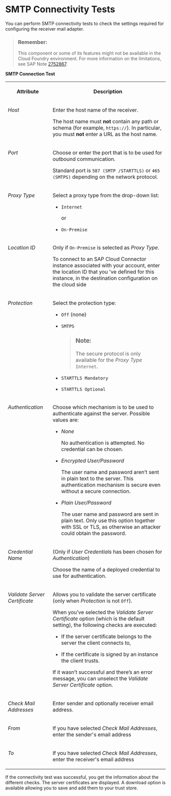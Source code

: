 <!-- loio8f8e028bf2d34630a11d53b215d6965d -->

# SMTP Connectivity Tests

You can perform SMTP connectivity tests to check the settings required for configuring the receiver mail adapter.

> ### Remember:  
> This component or some of its features might not be available in the Cloud Foundry environment. For more information on the limitations, see SAP Note [2752867](https://me.sap.com/notes/2752867).

**SMTP Connection Test**


<table>
<tr>
<th valign="top">

Attribute

</th>
<th valign="top">

Description

</th>
</tr>
<tr>
<td valign="top">

*Host* 

</td>
<td valign="top">

Enter the host name of the receiver.

The host name must **not** contain any path or schema \(for example, `https://`\). In particular, you must **not** enter a URL as the host name.

</td>
</tr>
<tr>
<td valign="top">

*Port* 

</td>
<td valign="top">

Choose or enter the port that is to be used for outbound communication.

Standard port is `587 (SMTP /STARTTLS)` or `465 (SMTPS)` depending on the network protocol.

</td>
</tr>
<tr>
<td valign="top">

*Proxy Type*

</td>
<td valign="top">

Select a proxy type from the drop-down list:

-   `Internet` 

    or

-   `On-Premise`



</td>
</tr>
<tr>
<td valign="top">

*Location ID*

</td>
<td valign="top">

Only if `On-Premise` is selected as *Proxy Type*.

To connect to an SAP Cloud Connector instance associated with your account, enter the location ID that you 've defined for this instance, in the destination configuration on the cloud side

</td>
</tr>
<tr>
<td valign="top">

*Protection* 

</td>
<td valign="top">

Select the protection type:

-   `Off` \(none\)

-   `SMTPS` 

    > ### Note:  
    > The secure protocol is only available for the *Proxy Type* `Internet`.

-   `STARTTLS Mandatory`
-   `STARTTLS Optional`



</td>
</tr>
<tr>
<td valign="top">

*Authentication* 

</td>
<td valign="top">

Choose which mechanism is to be used to authenticate against the server. Possible values are:

-   *None*

    No authentication is attempted. No credential can be chosen.

-   *Encrypted User/Password*

    The user name and password aren’t sent in plain text to the server. This authentication mechanism is secure even without a secure connection.

-   *Plain User/Password*

    The user name and password are sent in plain text. Only use this option together with SSL or TLS, as otherwise an attacker could obtain the password.




</td>
</tr>
<tr>
<td valign="top">

*Credential Name* 

</td>
<td valign="top">

\(Only if *User Credentials* has been chosen for *Authentication*\)

Choose the name of a deployed credential to use for authentication.

</td>
</tr>
<tr>
<td valign="top">

*Validate Server Certificate* 

</td>
<td valign="top">

Allows you to validate the server certificate \(only when *Protection* is not `Off`\).

When you’ve selected the *Validate Server Certificate* option \(which is the default setting\), the following checks are executed:

-   If the server certificate belongs to the server the client connects to,

-   If the certificate is signed by an instance the client trusts.


If it wasn’t successful and there’s an error message, you can unselect the *Validate Server Certificate* option.

</td>
</tr>
<tr>
<td valign="top">

*Check Mail Addresses* 

</td>
<td valign="top">

Enter sender and optionally receiver email address.

</td>
</tr>
<tr>
<td valign="top">

*From*

</td>
<td valign="top">

If you have selected *Check Mail Addresses*, enter the sender's email address

</td>
</tr>
<tr>
<td valign="top">

*To*

</td>
<td valign="top">

If you have selected *Check Mail Addresses*, enter the receiver's email address

</td>
</tr>
</table>

If the connectivity test was successful, you get the information about the different checks. The server certificates are displayed. A download option is available allowing you to save and add them to your trust store.


